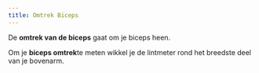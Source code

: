 ```yaml
---
title: Omtrek Biceps
---
```


De **omtrek van de biceps** gaat om je biceps heen.

Om je **biceps omtrek**te meten wikkel je de lintmeter rond het breedste deel van je bovenarm.
<MeasieImage />
